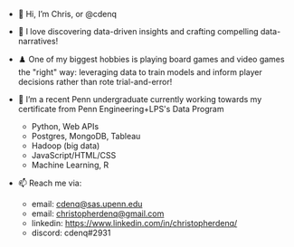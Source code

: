 - 👋 Hi, I’m Chris, or @cdenq
- 👀 I love discovering data-driven insights and crafting compelling data-narratives!
- ♟️ One of my biggest hobbies is playing board games and video games the "right" way: leveraging data to train models and inform player decisions rather than rote trial-and-error!

- 🌱 I’m a recent Penn undergraduate currently working towards my certificate from Penn Engineering+LPS's Data Program
    - Python, Web APIs
    - Postgres, MongoDB, Tableau
    - Hadoop (big data)
    - JavaScript/HTML/CSS
    - Machine Learning, R 

- 📫 Reach me via:
    - email: cdenq@sas.upenn.edu
    - email: christopherdenq@gmail.com
    - linkedin: https://www.linkedin.com/in/christopherdenq/
    - discord: cdenq#2931
